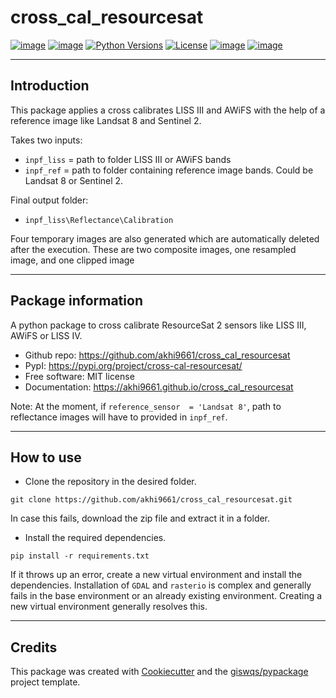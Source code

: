 # cross_cal_resourcesat


[![image](https://img.shields.io/pypi/v/cross_cal_resourcesat.svg)](https://pypi.python.org/pypi/cross_cal_resourcesat)
[![image](https://img.shields.io/conda/vn/conda-forge/cross_cal_resourcesat.svg)](https://anaconda.org/conda-forge/cross_cal_resourcesat)
[![Python Versions](https://img.shields.io/pypi/pyversions/cross_cal_resourcesat.svg)](https://pypi.org/project/cross_cal_resourcesat/)
[![License](https://img.shields.io/badge/License-MIT-yellow.svg)](https://opensource.org/licenses/MIT)
[![image](https://github.com/akhi9661/cross_cal_resourcesat/workflows/docs/badge.svg)](https://github.com/akhi9661/cross_cal_resourcesat)
[![image](https://github.com/akhi9661/cross_cal_resourcesat/workflows/Linux%20build/badge.svg)](https://github.com/akhi9661/cross_cal_resourcesat/actions)

---

## Introduction

This package applies a cross calibrates LISS III and AWiFS with the help of a reference image like Landsat 8 and Sentinel 2.

Takes two inputs:
- `inpf_liss` = path to folder LISS III or AWiFS bands
- `inpf_ref` = path to folder containing reference image bands. Could be Landsat 8 or Sentinel 2.

Final output folder: 
- `inpf_liss\Reflectance\Calibration`

Four temporary images are also generated which are automatically deleted after the execution. These are two composite images,
one resampled image, and one clipped image

---


## Package information
A python package to cross calibrate ResourceSat 2 sensors like LISS III, AWiFS or LISS IV.


-   Github repo: https://github.com/akhi9661/cross_cal_resourcesat
-   PypI: https://pypi.org/project/cross-cal-resourcesat/
-   Free software: MIT license
-   Documentation: https://akhi9661.github.io/cross_cal_resourcesat


Note: At the moment, if `reference_sensor  = 'Landsat 8'`, path to reflectance images will have to provided in `inpf_ref`. 

---
## How to use

- Clone the repository in the desired folder.

```
git clone https://github.com/akhi9661/cross_cal_resourcesat.git
```

In case this fails, download the zip file and extract it in a folder. 

- Install the required dependencies.

```
pip install -r requirements.txt
```
If it throws up an error, create a new virtual environment and install the dependencies. Installation of `GDAL` and `rasterio` is complex and generally fails in the base environment or an already existing environment. Creating a new virtual environment generally resolves this.



---
## Credits

This package was created with [Cookiecutter](https://github.com/cookiecutter/cookiecutter) and the [giswqs/pypackage](https://github.com/giswqs/pypackage) project template.
